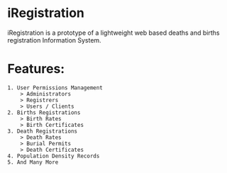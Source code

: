 # iRegistration
iRegistration is a prototype of a lightweight web based deaths and births registration Information System.

# Features:
```
1. User Permissions Management
    > Administrators
    > Registrers
    > Users / Clients
2. Births Registrations
    > Birth Rates
    > Birth Certificates
3. Death Registrations
    > Death Rates
    > Burial Permits
    > Death Certificates 
4. Population Density Records
5. And Many More 
```
